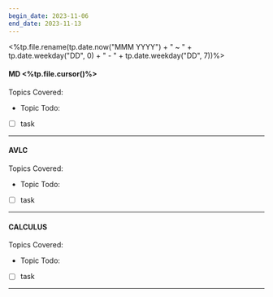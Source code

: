 ```yaml
---
begin_date: 2023-11-06
end_date: 2023-11-13
---
```

<%tp.file.rename(tp.date.now("MMM YYYY") + " ~ " + tp.date.weekday("DD", 0) + " - " + tp.date.weekday("DD", 7))%>
#### MD <%tp.file.cursor()%>
Topics Covered:
- Topic
Todo:
- [ ] task
____
#### AVLC
Topics Covered:
- Topic
Todo:
- [ ] task
____
#### CALCULUS
Topics Covered:
- Topic
Todo:
- [ ] task
____
